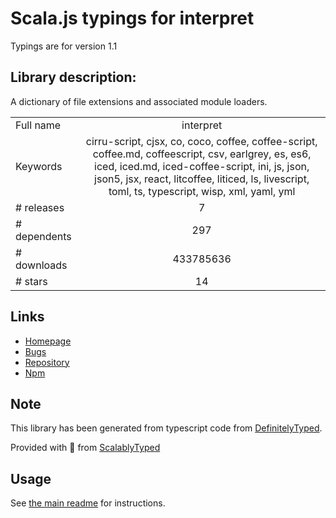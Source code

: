 
# Scala.js typings for interpret

Typings are for version 1.1

## Library description:
A dictionary of file extensions and associated module loaders.

|                    |                 |
| ------------------ | :-------------: |
| Full name          | interpret |
| Keywords           | cirru-script, cjsx, co, coco, coffee, coffee-script, coffee.md, coffeescript, csv, earlgrey, es, es6, iced, iced.md, iced-coffee-script, ini, js, json, json5, jsx, react, litcoffee, liticed, ls, livescript, toml, ts, typescript, wisp, xml, yaml, yml |
| # releases         | 7 |
| # dependents       | 297 |
| # downloads        | 433785636 |
| # stars            | 14 |

## Links
- [Homepage](https://github.com/gulpjs/interpret#readme)
- [Bugs](https://github.com/gulpjs/interpret/issues)
- [Repository](https://github.com/gulpjs/interpret)
- [Npm](https://www.npmjs.com/package/interpret)
    


## Note
This library has been generated from typescript code from [DefinitelyTyped](https://definitelytyped.org).

Provided with :purple_heart: from [ScalablyTyped](https://github.com/oyvindberg/ScalablyTyped)

## Usage
See [the main readme](../../readme.md) for instructions.


